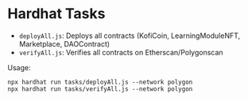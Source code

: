 # Hardhat Tasks

- `deployAll.js`: Deploys all contracts (KofiCoin, LearningModuleNFT, Marketplace, DAOContract)
- `verifyAll.js`: Verifies all contracts on Etherscan/Polygonscan

Usage:

```
npx hardhat run tasks/deployAll.js --network polygon
npx hardhat run tasks/verifyAll.js --network polygon
```
